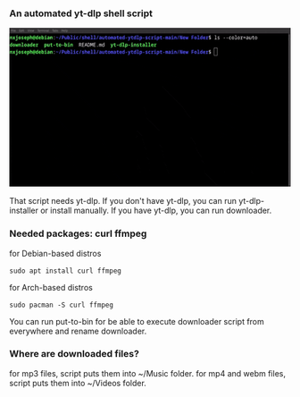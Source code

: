 ### An automated yt-dlp shell script

![Usage](https://github.com/nxjosephofficial/automated-ytdlp-script/blob/main/yt-dlp.gif)

That script needs yt-dlp. If you don't have yt-dlp, you can run yt-dlp-installer or install manually.
If you have yt-dlp, you can run downloader.
### Needed packages: curl ffmpeg
for Debian-based distros
```
sudo apt install curl ffmpeg
```
for Arch-based distros
```
sudo pacman -S curl ffmpeg
```
You can run put-to-bin for be able to execute downloader script from everywhere and rename downloader.
### Where are downloaded files?
for mp3 files, script puts them into ~/Music folder.
for mp4 and webm files, script puts them into ~/Videos folder.
